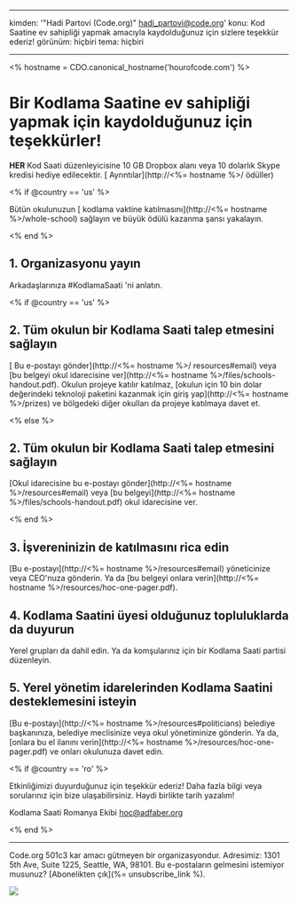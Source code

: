 * * *

kimden: '"Hadi Partovi (Code.org)" [&#104;&#x61;&#x64;&#105;&#x5f;&#112;&#x61;&#x72;&#116;&#x6f;&#118;&#x69;&#x40;&#99;&#x6f;&#100;&#x65;&#x2e;&#111;&#x72;&#103;](&#109;&#x61;&#105;&#x6c;&#x74;&#111;&#x3a;&#104;&#x61;&#x64;&#105;&#x5f;&#112;&#x61;&#x72;&#116;&#x6f;&#118;&#x69;&#x40;&#99;&#x6f;&#100;&#x65;&#x2e;&#111;&#x72;&#103;)' konu: Kod Saatine ev sahipliği yapmak amacıyla kaydolduğunuz için sizlere teşekkür ederiz! görünüm: hiçbiri tema: hiçbiri

* * *

<% hostname = CDO.canonical_hostname('hourofcode.com') %>

# Bir Kodlama Saatine ev sahipliği yapmak için kaydolduğunuz için teşekkürler!

**HER** Kod Saati düzenleyicisine 10 GB Dropbox alanı veya 10 dolarlık Skype kredisi hediye edilecektir. [ Ayrıntılar](http://<%= hostname %>/ ödüller)

<% if @country == 'us' %>

Bütün okulunuzun [ kodlama vaktine katılmasını](http://<%= hostname %>/whole-school) sağlayın ve büyük ödülü kazanma şansı yakalayın.

<% end %>

## 1. Organizasyonu yayın

Arkadaşlarınıza #KodlamaSaati 'ni anlatın.

<% if @country == 'us' %>

## 2. Tüm okulun bir Kodlama Saati talep etmesini sağlayın

[ Bu e-postayı gönder](http://<%= hostname %>/ resources#email) veya [bu belgeyi okul idarecisine ver](http://<%= hostname %>/files/schools-handout.pdf). Okulun projeye katılır katılmaz, [okulun için 10 bin dolar değerindeki teknoloji paketini kazanmak için giriş yap](http://<%= hostname %>/prizes) ve bölgedeki diğer okulları da projeye katılmaya davet et.

<% else %>

## 2. Tüm okulun bir Kodlama Saati talep etmesini sağlayın

[Okul idarecisine bu e-postayı gönder](http://<%= hostname %>/resources#email) veya [bu belgeyi](http://<%= hostname %>/files/schools-handout.pdf) okul idarecisine ver.

<% end %>

## 3. İşvereninizin de katılmasını rica edin

[Bu e-postayı](http://<%= hostname %>/resources#email) yöneticinize veya CEO'nuza gönderin. Ya da [bu belgeyi onlara verin](http://<%= hostname %>/resources/hoc-one-pager.pdf).

## 4. Kodlama Saatini üyesi olduğunuz topluluklarda da duyurun

Yerel grupları da dahil edin. Ya da komşularınız için bir Kodlama Saati partisi düzenleyin.

## 5. Yerel yönetim idarelerinden Kodlama Saatini desteklemesini isteyin

[Bu e-postayı](http://<%= hostname %>/resources#politicians) belediye başkanınıza, belediye meclisinize veya okul yönetiminize gönderin. Ya da, [onlara bu el ilanını verin](http://<%= hostname %>/resources/hoc-one-pager.pdf) ve onları okulunuza davet edin.

<% if @country == 'ro' %>

Etkinliğimizi duyurduğunuz için teşekkür ederiz! Daha fazla bilgi veya sorularınız için bize ulaşabilirsiniz. Haydi birlikte tarih yazalım!

Kodlama Saati Romanya Ekibi hoc@adfaber.org

<% end %>

* * *

Code.org 501c3 kar amacı gütmeyen bir organizasyondur. Adresimiz: 1301 5th Ave, Suite 1225, Seattle, WA, 98101. Bu e-postaların gelmesini istemiyor musunuz? [Abonelikten çık](%= unsubscribe_link %).

![](<%= tracking_pixel %>)